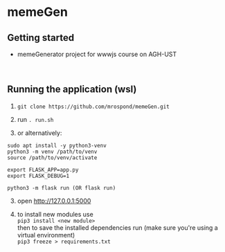 # memeGen

## Getting started

+ memeGenerator project for wwwjs course on AGH-UST

<br/>

## Running the application (wsl)

1. `git clone https://github.com/mrospond/memeGen.git`

1. run `. run.sh`

2. or alternatively:

```
sudo apt install -y python3-venv
python3 -m venv /path/to/venv
source /path/to/venv/activate

export FLASK_APP=app.py
export FLASK_DEBUG=1

python3 -m flask run (OR flask run)
```
3. open http://127.0.0.1:5000

4. to install new modules use \
`pip3 install <new module>` \
then to save the installed dependencies run (make sure you're using a virtual environment)\
`pip3 freeze > requirements.txt`